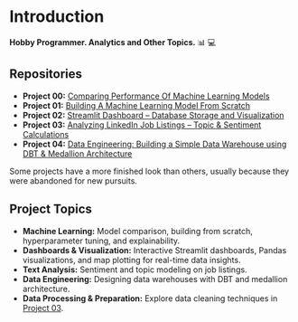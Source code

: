 # Introduction 
**Hobby Programmer. Analytics and Other Topics.** 📊 💻 

## Repositories 
- **Project 00:** [Comparing Performance Of Machine Learning Models](https://github.com/Er-F/00_Machine-Learning_Model-Comparison) 
- **Project 01:** [Building A Machine Learning Model From Scratch](https://github.com/Er-F/01_Building-Machine-Learning-Model-From-Scratch)
- **Project 02:** [Streamlit Dashboard – Database Storage and Visualization](https://github.com/Er-F/01_Project_GenAI)
- **Project 03:** [Analyzing LinkedIn Job Listings – Topic & Sentiment Calculations](https://github.com/Er-F/02_Project_Analysis)
- **Project 04:** [Data Engineering: Building a Simple Data Warehouse using DBT & Medallion Architecture](https://github.com/Er-F/04_Project_DBT)

Some projects have a more finished look than others, usually because they were abandoned for new pursuits.

## Project Topics 
- **Machine Learning:** Model comparison, building from scratch, hyperparameter tuning, and explainability.  
- **Dashboards & Visualization:** Interactive Streamlit dashboards, Pandas visualizations, and map plotting for real-time data insights.  
- **Text Analysis:** Sentiment and topic modeling on job listings.  
- **Data Engineering:** Designing data warehouses with DBT and medallion architecture.  
- **Data Processing & Preparation:** Explore data cleaning techniques in [Project 03](https://github.com/Er-F/02_Project_Analysis).
